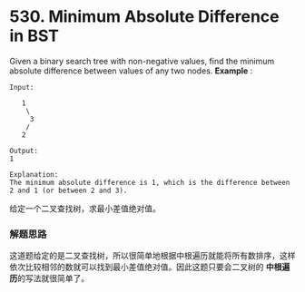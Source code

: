 # 530. Minimum Absolute Difference in BST
Given a binary search tree with non-negative values, find the minimum absolute difference between values of any two nodes.
**Example** :
```
Input:

   1
    \
     3
    /
   2

Output:
1

Explanation:
The minimum absolute difference is 1, which is the difference between 2 and 1 (or between 2 and 3).
```
给定一个二叉查找树，求最小差值绝对值。
### 解题思路
这道题给定的是二叉查找树，所以很简单地根据中根遍历就能将所有数排序，这样依次比较相邻的数就可以找到最小差值绝对值。因此这题只要会二叉树的 **中根遍历**的写法就很简单了。